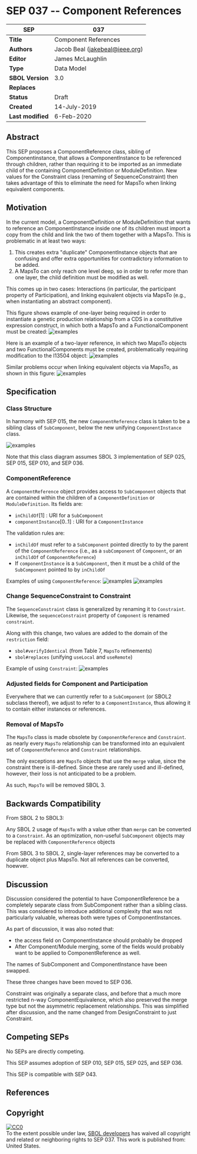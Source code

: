 SEP 037 -- Component References
===================================

SEP                     | 037
----------------------|--------------
**Title**                | Component References
**Authors**           | Jacob Beal (<jakebeal@ieee.org>)
**Editor**            | James  McLaughlin
**Type**               | Data Model
**SBOL Version** | 3.0
**Replaces**        | 
**Status**             | Draft
**Created**          | 14-July-2019
**Last modified**  | 6-Feb-2020

## Abstract

This SEP proposes a ComponentReference class, sibling of Componentinstance, that allows a ComponentInstance to be referenced through children, rather than requiring it to be imported as an immediate child of the containing ComponentDefinition or ModuleDefinition.  New values for the Constraint class (renaming of SequenceConstraint) then takes advantage of this to eliminate the need for MapsTo when linking equivalent components.

## Motivation <a name='motivation'></a>

In the current model, a ComponentDefinition or ModuleDefinition that wants to reference an ComponentInstance inside one of its children must import a copy from the child and link the two of them together with a MapsTo.  This is problematic in at least two ways:

1. This creates extra "duplicate" ComponentInstance objects that are confusing and offer extra opportunities for contradictory information to be added.
2. A MapsTo can only reach one level deep, so in order to refer more than one layer, the child definition must be modified as well.

This comes up in two cases: Interactions (in particular, the participant property of Participation), and linking equivalent objects via MapsTo (e.g., when instantiating an abstract component).

This figure shows example of one-layer being required in order to instantiate a genetic production relationship from a CDS in a constitutive expression construct, in which both a MapsTo and a FunctionalComponent must be created:
![examples](images/sep_037_MapsTo_1layer.png)

Here is an example of a two-layer reference, in which two MapsTo objects and two FunctionalComponents must be created, problematically requiring modification to the I13504 object:
![examples](images/sep_037_MapsTo_2layer.png)

Similar problems occur when linking equivalent objects via MapsTo, as shown in this figure:
![examples](images/sep_037_MapsTo_equiv.png)

## Specification <a name='specification'></a>

### Class Structure

In harmony with SEP 015, the new `ComponentReference` class is taken to be a sibling class of `SubComponent`, below the new unifying `ComponentInstance` class.

![examples](images/sep_037_classes.png)

Note that this class diagram assumes SBOL 3 implementation of SEP 025, SEP 015, SEP 010, and SEP 036.

### ComponentReference

A `ComponentReference` object provides access to `SubComponent` objects that are contained within the children of a `ComponentDefinition` or `ModuleDefinition`.  Its fields are:

- `inChildOf`[1] : URI for a `SubComponent`
- `componentInstance`[0..1] : URI for a `ComponentInstance`

The validation rules are:
- `inChildOf` must refer to a `SubComponent` pointed directly to by the parent of the `ComponentReference` (i.e., as a `subComponent` of `Component`, or an `inChildOf` of `ComponentReference`)
- If `componentInstance` is a `SubComponent`, then it must be a child of the `SubComponent` pointed to by `inChildOf`

Examples of using `ComponentReference`:
![examples](images/sep_037_Reference_1layer.png)
![examples](images/sep_037_Reference_2layer.png)


### Change SequenceConstraint to Constraint

The `SequenceConstraint` class is generalized by renaming it to  `Constraint`. Likewise, the `sequenceConstraint` property of `Component` is renamed `constraint`.

Along with this change, two values are added to the domain of the `restriction` field:

* `sbol#verifyIdentical` (from Table 7, `MapsTo` refinements)
* `sbol#replaces` (unifying `useLocal` and `useRemote`)

Example of using `Constraint`:
![examples](images/sep_037_Reference_equiv.png)



### Adjusted fields for Component and Participation

Everywhere that we can currently refer to a `SubComponent` (or SBOL2 subclass thereof), we adjust to refer to a `ComponentInstance`, thus allowing it to contain either instances or references.

### Removal of MapsTo

The `MapsTo` class is made obsolete by `ComponentReference` and `Constraint`. as nearly every `MapsTo` relationship can be transformed into an equivalent set of `ComponentReference` and `Constraint` relationships.

The only exceptions are `MapsTo` objects that use the `merge` value, since the constraint there is ill-defined.  Since these are rarely used and ill-defined, however, their loss is not anticipated to be a problem.

As such, `MapsTo` will be removed SBOL 3.

## Backwards Compatibility <a name='compatibility'></a>

From SBOL 2 to SBOL3:

Any SBOL 2 usage of `MapsTo` with a value other than `merge` can be converted to a `Constraint`. As an optimization, non-useful `SubComponent` objects may be replaced with `ComponentReference` objects

From SBOL 3 to SBOL 2, single-layer references may be converted to a duplicate object plus MapsTo. Not all references can be converted, hoewver.

## Discussion <a name='discussion'></a>

Discussion considered the potential to have ComponentReference be a completely separate class from SubComponent rather than a sibling class. This was considered to introduce additional complexity that was not particularly valuable, whereas both were types of ComponentInstances.

As part of discussion, it was also noted that:

- the access field on ComponentInstance should probably be dropped
- After Component/Module merging, some of the fields would probably want to be applied to ComponentReference as well.

The names of SubComponent and ComponentInstance have been swapped.

These three changes have been moved to SEP 036.

Constraint was originally a separate class, and before that a much more restricted n-way ComponentEquivalence, which also preserved the merge type but not the asymmetric replacement relationships. This was simplified after discussion, and the name changed from DesignConstraint to just Constraint.


## Competing SEPs <a name='competing_seps'></a>

No SEPs are directly competing.

This SEP assumes adoption of SEP 010, SEP 015, SEP 025, and SEP 036.

This SEP is compatible with SEP 043.

References <a name='references'></a>
----------------

Copyright <a name='copyright'></a>
-------------

<p xmlns:dct="http://purl.org/dc/terms/" xmlns:vcard="http://www.w3.org/2001/vcard-rdf/3.0#">
  <a rel="license"
     href="http://creativecommons.org/publicdomain/zero/1.0/">
    <img src="http://i.creativecommons.org/p/zero/1.0/88x31.png" style="border-style: none;" alt="CC0" />
  </a>
  <br />
  To the extent possible under law,
  <a rel="dct:publisher"
     href="sbolstandard.org">
    <span property="dct:title">SBOL developers</span></a>
  has waived all copyright and related or neighboring rights to
  <span property="dct:title">SEP 037</span>.
This work is published from:
<span property="vcard:Country" datatype="dct:ISO3166"
      content="US" about="sbolstandard.org">
  United States</span>.
</p>


